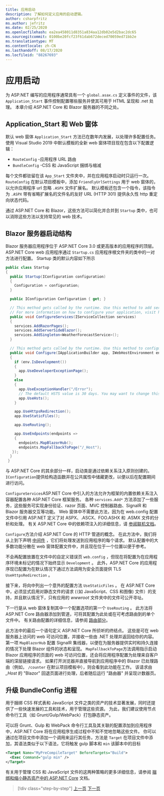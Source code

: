 ```yaml
---
title: 应用启动
description: 了解如何定义应用的启动逻辑。
author: csharpfritz
ms.author: jefritz
ms.date: 02/25/2020
ms.openlocfilehash: ea2ea458011d8351a834aa12db02e5d2bac2dc65
ms.sourcegitcommit: 0100be20fcf23f61dab672deced70059ed71bb2e
ms.translationtype: MT
ms.contentlocale: zh-CN
ms.lasthandoff: 08/17/2020
ms.locfileid: "88267693"
---
```

# <a name="app-startup"></a>应用启动

为 ASP.NET 编写的应用程序通常具有一个 `global.asax.cs` 定义事件的文件，该 `Application_Start` 事件控制配置哪些服务并使其可用于 HTML 呈现和 .net 处理。 本章介绍 ASP.NET Core 和 Blazor 服务器的不同之处。

## <a name="application_start-and-web-forms"></a>Application_Start 和 Web 窗体

默认 web 窗体 `Application_Start` 方法已在数年内发展，以处理许多配置任务。  使用 Visual Studio 2019 中默认模板的全新 web 窗体项目现在包含以下配置逻辑：

- `RouteConfig` -应用程序 URL 路由
- `BundleConfig` -CSS 和 JavaScript 捆绑与缩减

每个文件都驻留在该 `App_Start` 文件夹中，并在应用程序启动时只运行一次。  `RouteConfig` 在默认项目模板中，添加 `FriendlyUrlSettings` 用于 web 窗体的，以允许应用程序 url 忽略 `.ASPX` 文件扩展名。  默认模板还包含一个指令，该指令为 `.ASPX` 带有省略扩展名的文件名的友好 URL (HTTP 301) 提供永久性 http 重定向状态代码。

通过 ASP.NET Core 和 Blazor，这些方法可以简化并合并到 `Startup` 类中，也可以消除这些方法以支持常见的 web 技术。

## <a name="blazor-server-startup-structure"></a>Blazor 服务器启动结构

Blazor 服务器应用程序位于 ASP.NET Core 3.0 或更高版本的应用程序的顶层。  ASP.NET Core web 应用程序通过 `Startup.cs` 应用程序根文件夹的类中的一对方法进行配置。  Startup 类的默认内容如下所示

```csharp
public class Startup
{
  public Startup(IConfiguration configuration)
  {
    Configuration = configuration;
  }

  public IConfiguration Configuration { get; }

  // This method gets called by the runtime. Use this method to add services to the container.
  // For more information on how to configure your application, visit https://go.microsoft.com/fwlink/?LinkID=398940
  public void ConfigureServices(IServiceCollection services)
  {
    services.AddRazorPages();
    services.AddServerSideBlazor();
    services.AddSingleton<WeatherForecastService>();
  }

  // This method gets called by the runtime. Use this method to configure the HTTP request pipeline.
  public void Configure(IApplicationBuilder app, IWebHostEnvironment env)
  {
    if (env.IsDevelopment())
    {
      app.UseDeveloperExceptionPage();
    }
    else
    {
      app.UseExceptionHandler("/Error");
      // The default HSTS value is 30 days. You may want to change this for production scenarios, see https://aka.ms/aspnetcore-hsts.
      app.UseHsts();
    }

    app.UseHttpsRedirection();
    app.UseStaticFiles();

    app.UseRouting();

    app.UseEndpoints(endpoints =>
    {
      endpoints.MapBlazorHub();
      endpoints.MapFallbackToPage("/_Host");
   });
  }
 }
```

与 ASP.NET Core 的其余部分一样，启动类是通过依赖关系注入原则创建的。  `IConfiguration`提供给构造函数并在公共属性中储藏更改，以便以后在配置期间进行访问。

`ConfigureServices`ASP.NET Core 中引入的方法允许为框架的内置依赖关系注入容器配置各种 ASP.NET Core 框架服务。  各种 `services.Add*` 方法添加了一些服务，这些服务可实现身份验证、razor 页面、MVC 控制器路由、SignalR 和 Blazor 服务器交互等功能。  Web 窗体中不需要此方法，因为在 web.config 配置文件中引用 ASP.NET 定义了对 ASPX、.ASCX、FOO.ASHX 和 .ASMX 文件的分析和处理。  有关 ASP.NET Core 中的依赖项注入的详细信息，请 [参阅联机文档](https://docs.microsoft.com/aspnet/core/fundamentals/dependency-injection)。

`Configure`方法介绍 ASP.NET Core 的 HTTP 管道的概念。  在此方法中，我们将从上到下声明 [中间件](middleware.md) ，它们将处理发送到应用程序的每个请求。 默认配置中的大多数功能分散在 web 窗体配置文件中，并且现在位于一个位置以便于参考。

不会再配置放置在文件中的自定义错误页 `web.config` ，但现在将配置为在应用程序环境未标记的情况下始终显示 `Development` 。  此外，ASP.NET Core 的应用程序现已配置为在默认情况下通过方法调用为安全页面提供 TLS `UseHttpsRedirection` 。

接下来，将向中列出一个意外的配置方法 `UseStaticFiles` 。  在 ASP.NET Core 中，必须显式启用对静态文件的请求 (（如 JavaScript、CSS 和图像) 文件）的支持，并且默认情况下，只有应用的 *wwwroot* 文件夹中的文件可公开寻址。

下一行是从 web 窗体复制其中一个配置选项的第一个 `UseRouting` 。  此方法将 ASP.NET Core 路由器添加到管道，可将其配置为此处或在可考虑路由到的单个文件中。  有关路由配置的详细信息，请参阅 [路由部分](pages-routing-layouts.md)。

此方法中的最后一个语句定义 ASP.NET Core 所侦听的终结点。  这些是可在 web 服务器上访问的 web 可访问位置，并接收一些由 .NET 处理并返回给你的内容。  第一项 `MapBlazorHub` 配置 SignalR 集线器，以便在为服务器提供实时和持久连接的情况下处理 Blazor 组件的状态和呈现。  `MapFallbackToPage`方法调用指示启动 Blazor 应用程序的页面的 web 可访问位置，还会将应用程序配置为处理来自客户端的深层链接请求。  如果打开浏览器并直接导航到应用程序中的 Blazor 已处理路由（例如， `/counter` 在默认项目模板中），则会看到此功能在工作。 该请求由 *_Host* 的 "Blazor" 回退页面进行处理，后者随后运行 "路由器" 并呈现计数器页。

## <a name="upgrading-the-bundleconfig-process"></a>升级 BundleConfig 进程

用于捆绑 CSS 样式表和 JavaScript 文件之类的资产的技术显著发展，同时还提供了一些快速发展的工具和技术，用于管理这些资源。  为此，我们建议使用节点命令行工具（如 Grunt/Gulp/WebPack）打包静态资产。

可以将 Grunt、Gulp 和 WebPack 命令行工具及其关联的配置添加到应用程序中，ASP.NET Core 将在应用程序生成过程中不知不觉地忽略这些文件。  你可以通过在项目文件中添加一个调用来运行其任务，方法是 `Target` 在项目文件中添加，其语法类似于以下语法，它将触发 gulp 脚本和 `min` 该脚本中的目标

```xml
<Target Name="MyPreCompileTarget" BeforeTargets="Build">
  <Exec Command="gulp min" />
</Target>
```

有关用于管理 CSS 和 JavaScript 文件的这两种策略的更多详细信息，请参阅 [捆绑和缩小静态资产中的 ASP.NET Core](https://docs.microsoft.com/aspnet/core/client-side/bundling-and-minification) 文档。

>[!div class="step-by-step"]
>[上一页](project-structure.md)
>[下一页](components.md)

